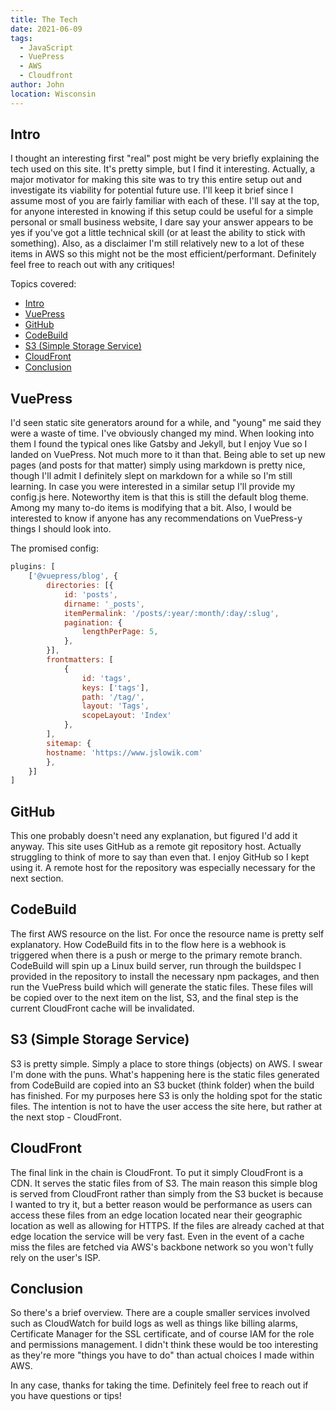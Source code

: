 ```yaml
---
title: The Tech
date: 2021-06-09
tags: 
  - JavaScript
  - VuePress
  - AWS
  - Cloudfront
author: John
location: Wisconsin 
---
```


## Intro
I thought an interesting first "real" post might be very briefly explaining the tech used on this site. It's pretty simple, but I find it interesting. Actually, a major motivator for making this site was to try this entire setup out and investigate its viability for potential future use. I'll keep it brief since I assume most of you are fairly familiar with each of these. I'll say at the top, for anyone interested in knowing if this setup could be useful for a simple personal or small business website, I dare say your answer appears to be yes if you've got a little technical skill (or at least the ability to stick with something). Also, as a disclaimer I'm still relatively new to a lot of these items in AWS so this might not be the most efficient/performant. Definitely feel free to reach out with any critiques!

Topics covered:
- [Intro](#intro)
- [VuePress](#vuepress)
- [GitHub](#github)
- [CodeBuild](#codebuild)
- [S3 (Simple Storage Service)](#s3-simple-storage-service)
- [CloudFront](#cloudfront)
- [Conclusion](#conclusion)

## VuePress
I'd seen static site generators around for a while, and "young" me said they were a waste of time. I've obviously changed my mind. When looking into them I found the typical ones like Gatsby and Jekyll, but I enjoy Vue so I landed on VuePress. Not much more to it than that. Being able to set up new pages (and posts for that matter) simply using markdown is pretty nice, though I'll admit I definitely slept on markdown for a while so I'm still learning. In case you were interested in a similar setup I'll provide my config.js here. Noteworthy item is that this is still the default blog theme. Among my many to-do items is modifying that a bit. Also, I would be interested to know if anyone has any recommendations on VuePress-y things I should look into.

The promised config:

``` js
plugins: [
    ['@vuepress/blog', {
        directories: [{
            id: 'posts',
            dirname: '_posts',
            itemPermalink: '/posts/:year/:month/:day/:slug',
            pagination: {
                lengthPerPage: 5,
            },
        }],
        frontmatters: [
            {
                id: 'tags',
                keys: ['tags'],
                path: '/tag/',
                layout: 'Tags',
                scopeLayout: 'Index'
            },
        ],
        sitemap: {
        hostname: 'https://www.jslowik.com'
        },
    }]
]
```

## GitHub
This one probably doesn't need any explanation, but figured I'd add it anyway. This site uses GitHub as a remote git repository host. Actually struggling to think of more to say than even that. I enjoy GitHub so I kept using it. A remote host for the repository was especially necessary for the next section.

## CodeBuild
The first AWS resource on the list. For once the resource name is pretty self explanatory. How CodeBuild fits in to the flow here is a webhook is triggered when there is a push or merge to the primary remote branch. CodeBuild will spin up a Linux build server, run through the buildspec I provided in the repository to install the necessary npm packages, and then run the VuePress build which will generate the static files. These files will be copied over to the next item on the list, S3, and the final step is the current CloudFront cache will be invalidated.

## S3 (Simple Storage Service)
S3 is pretty simple. Simply a place to store things (objects) on AWS. I swear I'm done with the puns. What's happening here is the static files generated from CodeBuild are copied into an S3 bucket (think folder) when the build has finished. For my purposes here S3 is only the holding spot for the static files. The intention is not to have the user access the site here, but rather at the next stop - CloudFront.

## CloudFront
The final link in the chain is CloudFront. To put it simply CloudFront is a CDN. It serves the static files from of S3. The main reason this simple blog is served from CloudFront rather than simply from the S3 bucket is because I wanted to try it, but a better reason would be performance as users can access these files from an edge location located near their geographic location as well as allowing for HTTPS. If the files are already cached at that edge location the service will be very fast. Even in the event of a cache miss the files are fetched via AWS's backbone network so you won't fully rely on the user's ISP.

## Conclusion
So there's a brief overview. There are a couple smaller services involved such as CloudWatch for build logs as well as things like billing alarms, Certificate Manager for the SSL certificate, and of course IAM for the role and permissions management. I didn't think these would be too interesting as they're more "things you have to do" than actual choices I made within AWS.

In any case, thanks for taking the time. Definitely feel free to reach out if you have questions or tips!
